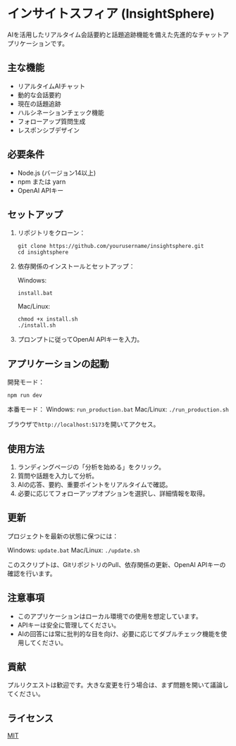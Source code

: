 # インサイトスフィア (InsightSphere)

AIを活用したリアルタイム会話要約と話題追跡機能を備えた先進的なチャットアプリケーションです。

## 主な機能

- リアルタイムAIチャット
- 動的な会話要約
- 現在の話題追跡
- ハルシネーションチェック機能
- フォローアップ質問生成
- レスポンシブデザイン

## 必要条件

- Node.js (バージョン14以上)
- npm または yarn
- OpenAI APIキー

## セットアップ

1. リポジトリをクローン：
   ```
   git clone https://github.com/yourusername/insightsphere.git
   cd insightsphere
   ```

2. 依存関係のインストールとセットアップ：

   Windows:
   ```
   install.bat
   ```

   Mac/Linux:
   ```
   chmod +x install.sh
   ./install.sh
   ```

3. プロンプトに従ってOpenAI APIキーを入力。

## アプリケーションの起動

開発モード：
```
npm run dev
```

本番モード：
Windows: `run_production.bat`
Mac/Linux: `./run_production.sh`

ブラウザで`http://localhost:5173`を開いてアクセス。

## 使用方法

1. ランディングページの「分析を始める」をクリック。
2. 質問や話題を入力して分析。
3. AIの応答、要約、重要ポイントをリアルタイムで確認。
4. 必要に応じてフォローアップオプションを選択し、詳細情報を取得。

## 更新

プロジェクトを最新の状態に保つには：

Windows: `update.bat`
Mac/Linux: `./update.sh`

このスクリプトは、GitリポジトリのPull、依存関係の更新、OpenAI APIキーの確認を行います。

## 注意事項

- このアプリケーションはローカル環境での使用を想定しています。
- APIキーは安全に管理してください。
- AIの回答には常に批判的な目を向け、必要に応じてダブルチェック機能を使用してください。

## 貢献

プルリクエストは歓迎です。大きな変更を行う場合は、まず問題を開いて議論してください。

## ライセンス

[MIT](https://choosealicense.com/licenses/mit/)